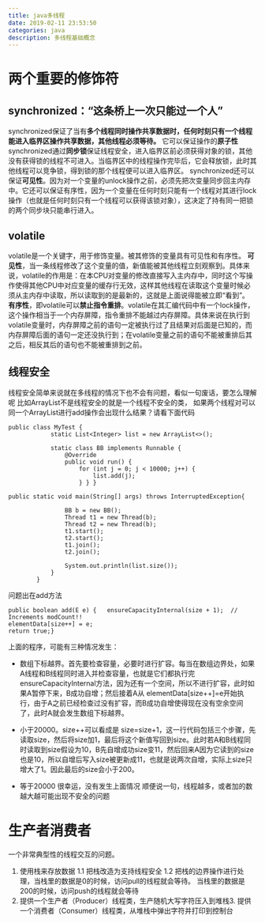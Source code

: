 ```yaml
---
title: java多线程
date: 2019-02-11 23:53:50
categories: java
description: 多线程基础概念
---
```

# 两个重要的修饰符
## synchronized：“这条桥上一次只能过一个人”
synchronized保证了当有**多个线程同时操作共享数据时，任何时刻只有一个线程能进入临界区操作共享数据，其他线程必须等待。**
它可以保证操作的**原子性**synchronized通过**同步锁**保证线程安全，进入临界区前必须获得对象的锁，其他没有获得锁的线程不可进入。当临界区中的线程操作完毕后，它会释放锁，此时其他线程可以竞争锁，得到锁的那个线程便可以进入临界区。
synchronized还可以保证**可见性**。因为对一个变量的unlock操作之前，必须先把次变量同步回主内存中。它还可以保证有序性，因为一个变量在任何时刻只能有一个线程对其进行lock操作（也就是任何时刻只有一个线程可以获得该锁对象），这决定了持有同一把锁的两个同步块只能串行进入。

## volatile
volatile是一个关键字，用于修饰变量。被其修饰的变量具有可见性和有序性。
**可见性**，当一条线程修改了这个变量的值，新值能被其他线程立刻观察到。具体来说，volatile的作用是：在本CPU对变量的修改直接写入主内存中，同时这个写操作使得其他CPU中对应变量的缓存行无效，这样其他线程在读取这个变量时候必须从主内存中读取，所以读取到的是最新的，这就是上面说得能被立即“看到”。
**有序性**，即volatile可以**禁止指令重排**。volatile在其汇编代码中有一个lock操作，这个操作相当于一个内存屏障，指令重排不能越过内存屏障。具体来说在执行到volatile变量时，内存屏障之前的语句一定被执行过了且结果对后面是已知的，而内存屏障后面的语句一定还没执行到；在volatile变量之前的语句不能被重排后其之后，相反其后的语句也不能被重排到之前。


## 线程安全

线程安全简单来说就在多线程的情况下也不会有问题，看似一句废话，要怎么理解呢
比如ArrayList不是线程安全的就是一个线程不安全的类，
如果两个线程对可以同一个ArrayList进行add操作会出现什么结果？请看下面代码
```
public class MyTest {
            static List<Integer> list = new ArrayList<>();

            static class BB implements Runnable {
                @Override
                public void run() {
                    for (int j = 0; j < 10000; j++) {
                        list.add(j);
                    } } }

public static void main(String[] args) throws InterruptedException{

                BB b = new BB();
                Thread t1 = new Thread(b);
                Thread t2 = new Thread(b);
                t1.start();
                t2.start();
                t1.join();
                t2.join();

                System.out.println(list.size());
            }
        }
```
问题出在add方法
```
public boolean add(E e) {   ensureCapacityInternal(size + 1);  // Increments modCount!!   
elementData[size++] = e;  
return true;}
```
上面的程序，可能有三种情况发生：

* 数组下标越界。首先要检查容量，必要时进行扩容。每当在数组边界处，如果A线程和B线程同时进入并检查容量，也就是它们都执行完ensureCapacityInternal方法，因为还有一个空间，所以不进行扩容，此时如果A暂停下来，B成功自增；然后接着A从 elementData[size++]=e开始执行，由于A之前已经检查过没有扩容，而B成功自增使得现在没有空余空间了，此时A就会发生数组下标越界。

* 小于20000。size++可以看成是 size=size+1，这一行代码包括三个步骤，先读取size，然后将size加1，最后将这个新值写回到size。此时若A和B线程同时读取到size假设为10，B先自增成功size变11，然后回来A因为它读到的size也是10，所以自增后写入size被更新成11，也就是说两次自增，实际上size只增大了1。因此最后的size会小于200。
* 等于20000 很幸运，没有发生上面情况
顺便说一句，线程越多，或者加的数越大越可能出现不安全的问题

# 生产者消费者
一个非常典型性的线程交互的问题。

1. 使用栈来存放数据
1.1 把栈改造为支持线程安全
1.2 把栈的边界操作进行处理，当栈里的数据是0的时候，访问pull的线程就会等待。 当栈里的数据是200的时候，访问push的线程就会等待
2. 提供一个生产者（Producer）线程类，生产随机大写字符压入到堆栈3. 提供一个消费者（Consumer）线程类，从堆栈中弹出字符并打印到控制台




